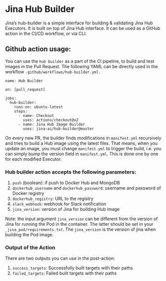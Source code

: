 # Jina Hub Builder

Jina’s hub-builder is a simple interface for building & validating Jina Hub Executors. It is built on top of Jina Hub interface. It can be used as a GitHub action in the CI/CD workflow, or via CLI.

## Github action usage:
You can use the `hub builder` as a part of the CI pipeline, to build and test images in the Pull Request. The following YAML can be directly used in the workflow `.github/workflows/hub-builder.yml`.
```
name: Hub Builder

on: [pull_request]

jobs:
  hub-builder:
    runs-on: ubuntu-latest
    steps:
      - name: Checkout
        uses: actions/checkout@v2
      - name: Jina Hub Image Builder
        uses: jina-ai/hub-builder@master
```
On every new PR, the builder finds modifications in `manifest.yml` recursively and tries to build a Hub image using the latest files. That means, when you update an image, you must change `manifest.yml` to trigger the build, i.e. you can simply bump the version field in `manifest.yml`. This is done one by one for each modified Executor.

### Hub builder action accepts the following parameters:
1. `push` (boolean): if push to Docker Hub and MongoDB
2. `dockerhub_username` and `dockerhub_password`: username and password of Docker registry
3. `dockerhub_registry`: URL to the registry
4. `slack_webhook`: webhook for Slack notification
5. `jina_version`: version of Jina for building Hub image
 
Note: the input argument `jina_version` can be different from the version of Jina for running the Pod in the container. The latter should be set in your `_jina_pod/requirements.txt`. The `jina_version` is the version of jina when building the Pod image.

### Output of the Action
There are two outputs you can use in the post-action:
1. `success_targets`: Successfully built targets with their paths
2. `failed_targets`: Failed built targets with their paths
 
